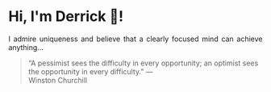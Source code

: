 # Hi, I'm Derrick 👋!
<p align="justify">I admire uniqueness and believe that a clearly focused mind can achieve anything...</p> 
<!-- #quote-start -->
<blockquote>&ldquo;A pessimist sees the difficulty in every opportunity; an optimist sees the opportunity in every difficulty.&rdquo; &mdash; <footer>Winston Churchill</footer></blockquote>
<!-- #quote-end -->

